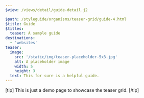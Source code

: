 ```yaml
---
$view: /views/detail/guide-detail.j2

$path: /styleguide/organisms/teaser-grid/guide-4.html
$title: Guide
$titles:
  teaser: A sample guide
destinations:
  - 'websites'
teaser:
  image:
    src: '/static/img/teaser-placeholder-5x3.jpg'
    alt: A placeholder image
    width: 5
    height: 3
  text: This for sure is a helpful guide.
---
```

[tip]
This is just a demo page to showcase the teaser grid.
[/tip]
